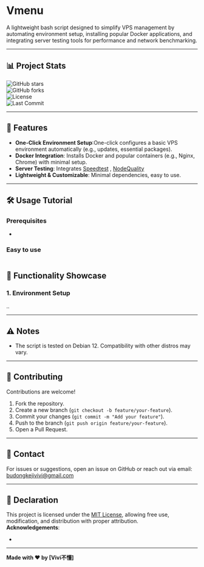 # Vmenu
A lightweight bash script designed to simplify VPS management by automating environment setup, installing popular Docker applications, and integrating server testing tools for performance and network benchmarking.

---

## 📊 Project Stats
![GitHub stars](https://img.shields.io/github/stars/vivibudong/Vmenu?style=social)  
![GitHub forks](https://img.shields.io/github/forks/vivibudong/Vmenu?style=social)  
![License](https://img.shields.io/github/license/vivibudong/Vmenu)  
![Last Commit](https://img.shields.io/github/last-commit/vivibudong/Vmenu)

---

## 🚀 Features
- **One-Click Environment Setup**:One-click configures a basic VPS environment automatically (e.g., updates, essential packages).  
- **Docker Integration**: Installs Docker and popular containers (e.g., Nginx, Chrome) with minimal setup.  
- **Server Testing**: Integrates [Speedtest](https://github.com/sivel/speedtest-cli) , [NodeQuality](https://github.com/LloydAsp/NodeQuality)
- **Lightweight & Customizable**: Minimal dependencies, easy to use.

---

## 🛠️ Usage Tutorial

### Prerequisites
- 



### Easy to use


```bash <(curl -Ls s.v1v1.de/bash)
```


## 📸 Functionality Showcase

### 1. Environment Setup
..

---

## ⚠️ Notes
- The script is tested on Debian 12. Compatibility with other distros may vary.  

---

## 🤝 Contributing
Contributions are welcome!  
1. Fork the repository.  
2. Create a new branch (`git checkout -b feature/your-feature`).  
3. Commit your changes (`git commit -m "Add your feature"`).  
4. Push to the branch (`git push origin feature/your-feature`).  
5. Open a Pull Request.

---

## 📧 Contact
For issues or suggestions, open an issue on GitHub or reach out via email: budongkejivivi@gmail.com

---


## 📜 Declaration
This project is licensed under the [MIT License](LICENSE), allowing free use, modification, and distribution with proper attribution.  
**Acknowledgements**:  

- 
---

**Made with ❤️ by [Vivi不懂]**

